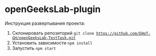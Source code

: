 # openGeeksLab-plugin

Инструкция развертывания проекта:
1. Склонировать репозиторий <code>git clone https://github.com/EHoT-GH/openGeeksLab-TestTask.git</code>
2. Установить зависимости <code>npm install</code>
3. Запустить <code>npm start</code>

